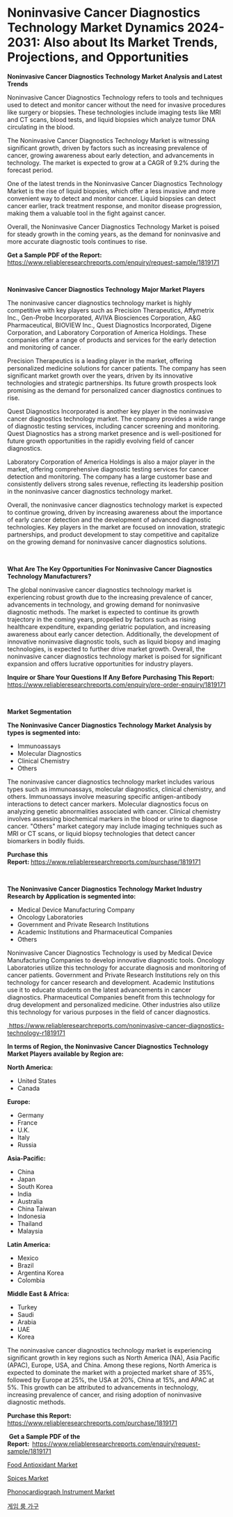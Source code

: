 <p><h1>Noninvasive Cancer Diagnostics Technology Market Dynamics 2024-2031: Also about Its Market Trends, Projections, and Opportunities</h1></p><p><strong>Noninvasive Cancer Diagnostics Technology Market Analysis and Latest Trends</strong></p>
<p><p>Noninvasive Cancer Diagnostics Technology refers to tools and techniques used to detect and monitor cancer without the need for invasive procedures like surgery or biopsies. These technologies include imaging tests like MRI and CT scans, blood tests, and liquid biopsies which analyze tumor DNA circulating in the blood.</p><p>The Noninvasive Cancer Diagnostics Technology Market is witnessing significant growth, driven by factors such as increasing prevalence of cancer, growing awareness about early detection, and advancements in technology. The market is expected to grow at a CAGR of 9.2% during the forecast period.</p><p>One of the latest trends in the Noninvasive Cancer Diagnostics Technology Market is the rise of liquid biopsies, which offer a less invasive and more convenient way to detect and monitor cancer. Liquid biopsies can detect cancer earlier, track treatment response, and monitor disease progression, making them a valuable tool in the fight against cancer.</p><p>Overall, the Noninvasive Cancer Diagnostics Technology Market is poised for steady growth in the coming years, as the demand for noninvasive and more accurate diagnostic tools continues to rise.</p></p>
<p><strong>Get a Sample PDF of the Report:&nbsp;</strong> <a href="https://www.reliableresearchreports.com/enquiry/request-sample/1819171">https://www.reliableresearchreports.com/enquiry/request-sample/1819171</a></p>
<p>&nbsp;</p>
<p><strong>Noninvasive Cancer Diagnostics Technology Major Market Players</strong></p>
<p><p>The noninvasive cancer diagnostics technology market is highly competitive with key players such as Precision Therapeutics, Affymetrix Inc., Gen-Probe Incorporated, AVIVA Biosciences Corporation, A&G Pharmaceutical, BIOVIEW Inc., Quest Diagnostics Incorporated, Digene Corporation, and Laboratory Corporation of America Holdings. These companies offer a range of products and services for the early detection and monitoring of cancer.</p><p>Precision Therapeutics is a leading player in the market, offering personalized medicine solutions for cancer patients. The company has seen significant market growth over the years, driven by its innovative technologies and strategic partnerships. Its future growth prospects look promising as the demand for personalized cancer diagnostics continues to rise.</p><p>Quest Diagnostics Incorporated is another key player in the noninvasive cancer diagnostics technology market. The company provides a wide range of diagnostic testing services, including cancer screening and monitoring. Quest Diagnostics has a strong market presence and is well-positioned for future growth opportunities in the rapidly evolving field of cancer diagnostics.</p><p>Laboratory Corporation of America Holdings is also a major player in the market, offering comprehensive diagnostic testing services for cancer detection and monitoring. The company has a large customer base and consistently delivers strong sales revenue, reflecting its leadership position in the noninvasive cancer diagnostics technology market.</p><p>Overall, the noninvasive cancer diagnostics technology market is expected to continue growing, driven by increasing awareness about the importance of early cancer detection and the development of advanced diagnostic technologies. Key players in the market are focused on innovation, strategic partnerships, and product development to stay competitive and capitalize on the growing demand for noninvasive cancer diagnostics solutions.</p></p>
<p>&nbsp;</p>
<p><strong>What Are The Key Opportunities For Noninvasive Cancer Diagnostics Technology Manufacturers?</strong></p>
<p><p>The global noninvasive cancer diagnostics technology market is experiencing robust growth due to the increasing prevalence of cancer, advancements in technology, and growing demand for noninvasive diagnostic methods. The market is expected to continue its growth trajectory in the coming years, propelled by factors such as rising healthcare expenditure, expanding geriatric population, and increasing awareness about early cancer detection. Additionally, the development of innovative noninvasive diagnostic tools, such as liquid biopsy and imaging technologies, is expected to further drive market growth. Overall, the noninvasive cancer diagnostics technology market is poised for significant expansion and offers lucrative opportunities for industry players.</p></p>
<p><strong>Inquire or Share Your Questions If Any Before Purchasing This Report:</strong> <a href="https://www.reliableresearchreports.com/enquiry/pre-order-enquiry/1819171">https://www.reliableresearchreports.com/enquiry/pre-order-enquiry/1819171</a></p>
<p>&nbsp;</p>
<p><strong>Market Segmentation</strong></p>
<p><strong>The Noninvasive Cancer Diagnostics Technology Market Analysis by types is segmented into:</strong></p>
<p><ul><li>Immunoassays</li><li>Molecular Diagnostics</li><li>Clinical Chemistry</li><li>Others</li></ul></p>
<p><p>The noninvasive cancer diagnostics technology market includes various types such as immunoassays, molecular diagnostics, clinical chemistry, and others. Immunoassays involve measuring specific antigen-antibody interactions to detect cancer markers. Molecular diagnostics focus on analyzing genetic abnormalities associated with cancer. Clinical chemistry involves assessing biochemical markers in the blood or urine to diagnose cancer. "Others" market category may include imaging techniques such as MRI or CT scans, or liquid biopsy technologies that detect cancer biomarkers in bodily fluids.</p></p>
<p><strong>Purchase this Report:&nbsp;</strong><a href="https://www.reliableresearchreports.com/purchase/1819171">https://www.reliableresearchreports.com/purchase/1819171</a></p>
<p>&nbsp;</p>
<p><strong>The Noninvasive Cancer Diagnostics Technology Market Industry Research by Application is segmented into:</strong></p>
<p><ul><li>Medical Device Manufacturing Company</li><li>Oncology Laboratories</li><li>Government and Private Research Institutions</li><li>Academic Institutions and Pharmaceutical Companies</li><li>Others</li></ul></p>
<p><p>Noninvasive Cancer Diagnostics Technology is used by Medical Device Manufacturing Companies to develop innovative diagnostic tools. Oncology Laboratories utilize this technology for accurate diagnosis and monitoring of cancer patients. Government and Private Research Institutions rely on this technology for cancer research and development. Academic Institutions use it to educate students on the latest advancements in cancer diagnostics. Pharmaceutical Companies benefit from this technology for drug development and personalized medicine. Other industries also utilize this technology for various purposes in the field of cancer diagnostics.</p></p>
<p><a href="https://www.reliableresearchreports.com/noninvasive-cancer-diagnostics-technology-r1819171">&nbsp;https://www.reliableresearchreports.com/noninvasive-cancer-diagnostics-technology-r1819171</a></p>
<p><strong>In terms of Region, the Noninvasive Cancer Diagnostics Technology Market Players available by Region are:</strong></p>
<p>
    <p> <strong> North America: </strong>
        <ul>
            <li>United States</li>
            <li>Canada</li>
        </ul>
        </p> 
    <p> <strong> Europe: </strong>
        <ul>
            <li>Germany</li>
            <li>France</li>
            <li>U.K.</li>
            <li>Italy</li>
            <li>Russia</li>
        </ul>
        </p> 
    <p> <strong> Asia-Pacific: </strong>
        <ul>
            <li>China</li>
            <li>Japan</li>
            <li>South Korea</li>
            <li>India</li>
            <li>Australia</li>
            <li>China Taiwan</li>
            <li>Indonesia</li>
            <li>Thailand</li>
            <li>Malaysia</li>
        </ul>
        </p> 
    <p> <strong> Latin America: </strong>
        <ul>
            <li>Mexico</li>
            <li>Brazil</li>
            <li>Argentina Korea</li>
            <li>Colombia</li>
        </ul>
        </p> 
    <p> <strong> Middle East & Africa: </strong>
        <ul>
            <li>Turkey</li>
            <li>Saudi</li>
            <li>Arabia</li>
            <li>UAE</li>
            <li>Korea</li>
        </ul>
    </p>
    </p>
<p><p>The noninvasive cancer diagnostics technology market is experiencing significant growth in key regions such as North America (NA), Asia Pacific (APAC), Europe, USA, and China. Among these regions, North America is expected to dominate the market with a projected market share of 35%, followed by Europe at 25%, the USA at 20%, China at 15%, and APAC at 5%. This growth can be attributed to advancements in technology, increasing prevalence of cancer, and rising adoption of noninvasive diagnostic methods.</p></p>
<p><strong>Purchase this Report: </strong><a href="https://www.reliableresearchreports.com/purchase/1819171">https://www.reliableresearchreports.com/purchase/1819171</a></p>
<p>&nbsp;<strong>Get a Sample PDF of the Report:&nbsp;&nbsp;</strong><a href="https://www.reliableresearchreports.com/enquiry/request-sample/1819171">https://www.reliableresearchreports.com/enquiry/request-sample/1819171</a></p>
<p><strong></strong></p>
<p><p><a href="https://www.linkedin.com/pulse/food-antioxidant-market-trends-forecast-competitive-analysis-x6stf?trackingId=l6%2BhbXIv7WpM7DEMDALS5g%3D%3D">Food Antioxidant Market</a></p><p><a href="https://www.linkedin.com/pulse/spices-market-insights-cagr-trends-growth-strategies-imarkete-nao6f?trackingId=px34PhwqPpNrz7UhmnXwUg%3D%3D">Spices Market</a></p><p><a href="https://github.com/KeeganBarrows2023/Market-Research-Report-List-1/blob/main/phonocardiograph-instrument-market.md">Phonocardiograph Instrument Market</a></p><p><a href="https://medium.com/@midge5687567/2024-2031-%EA%B8%B0%EA%B0%84%EC%9D%84-%EC%9C%84%ED%95%9C-%EA%B2%8C%EC%9E%84%EB%A3%B8-%EA%B0%80%EA%B5%AC-%EC%8B%9C%EC%9E%A5-%EB%8F%99%ED%96%A5%EA%B3%BC-%EC%8B%9C%EC%9E%A5-%EB%B6%84%EC%84%9D%EC%9D%84-%EC%98%88%EC%B8%A1%ED%95%A9%EB%8B%88%EB%8B%A4-216089ca4f04">게임 룸 가구</a></p></p>